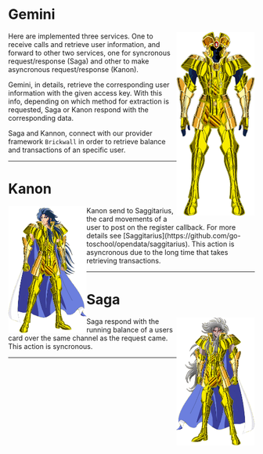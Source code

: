 # Gemini

<img src="gemini.png" alt="Gemini" align="right" width="160" />
Here are implemented three services. One to receive calls and retrieve user information, and forward to other two services, one for syncronous request/response (Saga) and other to make asyncronous request/response (Kanon).

Gemini, in details, retrieve the corresponding user information with the given access key. With this info, depending on which method for extraction is requested, Saga or Kanon respond with the corresponding data.

Saga and Kannon, connect with our provider framework `Brickwall` in order to retrieve balance and transactions of an specific user.

---

# Kanon

<img src="kanon.png" alt="Kanon" align="left" width="160" />
Kanon send to Saggitarius, the card movements of a user to post on the register callback. For more details see [Saggitarius](https://github.com/go-toschool/opendata/saggitarius). This action is asyncronous due to the long time that takes retrieving transactions.

---

# Saga

<img src="saga.png" alt="Saga" align="right" width="160" />
Saga respond with the running balance of a users card over the same channel as the request came. This action is syncronous.

---